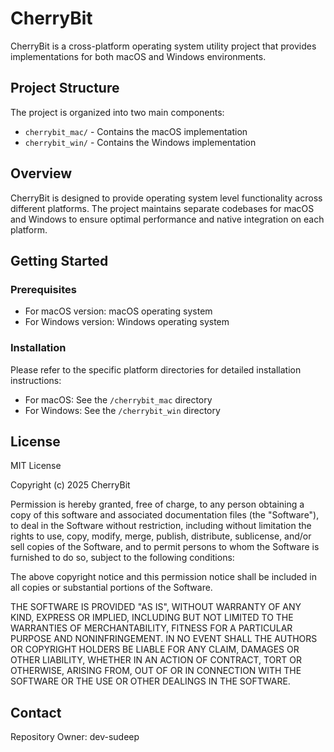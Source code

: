 # CherryBit

CherryBit is a cross-platform operating system utility project that provides implementations for both macOS and Windows environments.

## Project Structure

The project is organized into two main components:

- `cherrybit_mac/` - Contains the macOS implementation
- `cherrybit_win/` - Contains the Windows implementation

## Overview

CherryBit is designed to provide operating system level functionality across different platforms. The project maintains separate codebases for macOS and Windows to ensure optimal performance and native integration on each platform.

## Getting Started

### Prerequisites

- For macOS version: macOS operating system
- For Windows version: Windows operating system

### Installation

Please refer to the specific platform directories for detailed installation instructions:

- For macOS: See the `/cherrybit_mac` directory
- For Windows: See the `/cherrybit_win` directory

## License

MIT License

Copyright (c) 2025 CherryBit

Permission is hereby granted, free of charge, to any person obtaining a copy
of this software and associated documentation files (the "Software"), to deal
in the Software without restriction, including without limitation the rights
to use, copy, modify, merge, publish, distribute, sublicense, and/or sell
copies of the Software, and to permit persons to whom the Software is
furnished to do so, subject to the following conditions:

The above copyright notice and this permission notice shall be included in all
copies or substantial portions of the Software.

THE SOFTWARE IS PROVIDED "AS IS", WITHOUT WARRANTY OF ANY KIND, EXPRESS OR
IMPLIED, INCLUDING BUT NOT LIMITED TO THE WARRANTIES OF MERCHANTABILITY,
FITNESS FOR A PARTICULAR PURPOSE AND NONINFRINGEMENT. IN NO EVENT SHALL THE
AUTHORS OR COPYRIGHT HOLDERS BE LIABLE FOR ANY CLAIM, DAMAGES OR OTHER
LIABILITY, WHETHER IN AN ACTION OF CONTRACT, TORT OR OTHERWISE, ARISING FROM,
OUT OF OR IN CONNECTION WITH THE SOFTWARE OR THE USE OR OTHER DEALINGS IN THE
SOFTWARE.

## Contact

Repository Owner: dev-sudeep
